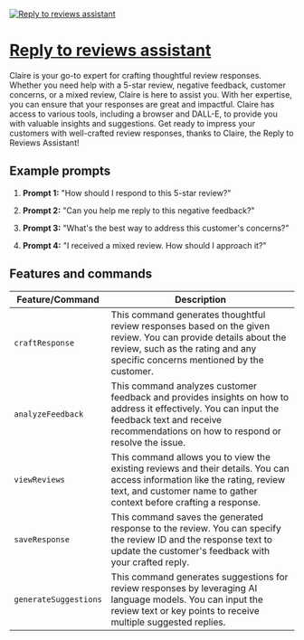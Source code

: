 [![Reply to reviews assistant](https://files.oaiusercontent.com/file-RQf6yL7dXneAzxptEnZkeNMQ?se=2123-10-20T10%3A56%3A09Z&sp=r&sv=2021-08-06&sr=b&rscc=max-age%3D31536000%2C%20immutable&rscd=attachment%3B%20filename%3Dreviewflowz.png&sig=FPG2nRDoPuEg7coBEnxIscI1D1sQ0%2BYd/2rEhnfxggk%3D)](https://chat.openai.com/g/g-u7DVPR79z-reply-to-reviews-assistant)

# [Reply to reviews assistant](https://chat.openai.com/g/g-u7DVPR79z-reply-to-reviews-assistant)

Claire is your go-to expert for crafting thoughtful review responses. Whether you need help with a 5-star review, negative feedback, customer concerns, or a mixed review, Claire is here to assist you. With her expertise, you can ensure that your responses are great and impactful. Claire has access to various tools, including a browser and DALL-E, to provide you with valuable insights and suggestions. Get ready to impress your customers with well-crafted review responses, thanks to Claire, the Reply to Reviews Assistant!

## Example prompts

1. **Prompt 1:** "How should I respond to this 5-star review?"

2. **Prompt 2:** "Can you help me reply to this negative feedback?"

3. **Prompt 3:** "What's the best way to address this customer's concerns?"

4. **Prompt 4:** "I received a mixed review. How should I approach it?"


## Features and commands

| Feature/Command | Description |
| --- | --- |
| `craftResponse` | This command generates thoughtful review responses based on the given review. You can provide details about the review, such as the rating and any specific concerns mentioned by the customer. |
| `analyzeFeedback` | This command analyzes customer feedback and provides insights on how to address it effectively. You can input the feedback text and receive recommendations on how to respond or resolve the issue. |
| `viewReviews` | This command allows you to view the existing reviews and their details. You can access information like the rating, review text, and customer name to gather context before crafting a response. |
| `saveResponse` | This command saves the generated response to the review. You can specify the review ID and the response text to update the customer's feedback with your crafted reply. |
| `generateSuggestions` | This command generates suggestions for review responses by leveraging AI language models. You can input the review text or key points to receive multiple suggested replies. |